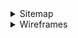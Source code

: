 <details>
<summary>Sitemap</summary>

![](/docs/MentorshipSitemap.drawio.svg)

</details>

<details>
<summary>Wireframes</summary>

![](/docs/MentorshipWireframes.drawio.svg)

</details>
